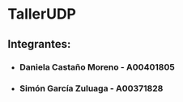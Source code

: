 # TallerUDP

## Integrantes:
 * ### Daniela Castaño Moreno - A00401805
 * ### Simón García Zuluaga - A00371828
